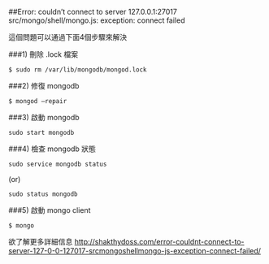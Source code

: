 ##Error: couldn’t connect to server 127.0.0.1:27017 src/mongo/shell/mongo.js: exception: connect failed

這個問題可以通過下面4個步驟來解決

###1)  刪除 .lock 檔案

    $ sudo rm /var/lib/mongodb/mongod.lock 

###2)  修復 mongodb

    $ mongod –repair

###3)  啟動 mongodb

    sudo start mongodb

###4) 檢查 mongodb 狀態 

    sudo service mongodb status 

(or)

    sudo status mongodb

###5)  啟動 mongo client

    $ mongo

欲了解更多詳細信息 http://shakthydoss.com/error-couldnt-connect-to-server-127-0-0-127017-srcmongoshellmongo-js-exception-connect-failed/

